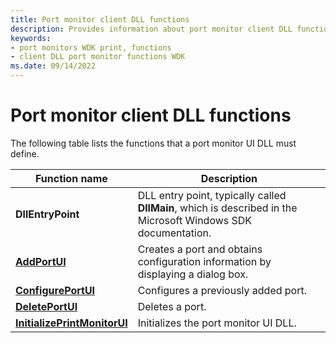 ```yaml
---
title: Port monitor client DLL functions
description: Provides information about port monitor client DLL functions.
keywords:
- port monitors WDK print, functions
- client DLL port monitor functions WDK
ms.date: 09/14/2022
---
```


# Port monitor client DLL functions

The following table lists the functions that a port monitor UI DLL must define.

| Function name | Description |
|--|--|
| **DllEntryPoint** | DLL entry point, typically called **DllMain**, which is described in the Microsoft Windows SDK documentation. |
| [**AddPortUI**](/windows-hardware/drivers/ddi/winsplp/nf-winsplp-addportui) | Creates a port and obtains configuration information by displaying a dialog box. |
| [**ConfigurePortUI**](/windows-hardware/drivers/ddi/winsplp/nf-winsplp-configureportui) | Configures a previously added port. |
| [**DeletePortUI**](/windows-hardware/drivers/ddi/winsplp/nf-winsplp-deleteportui) | Deletes a port. |
| [**InitializePrintMonitorUI**](/windows-hardware/drivers/ddi/winsplp/nf-winsplp-initializeprintmonitorui) | Initializes the port monitor UI DLL. |

